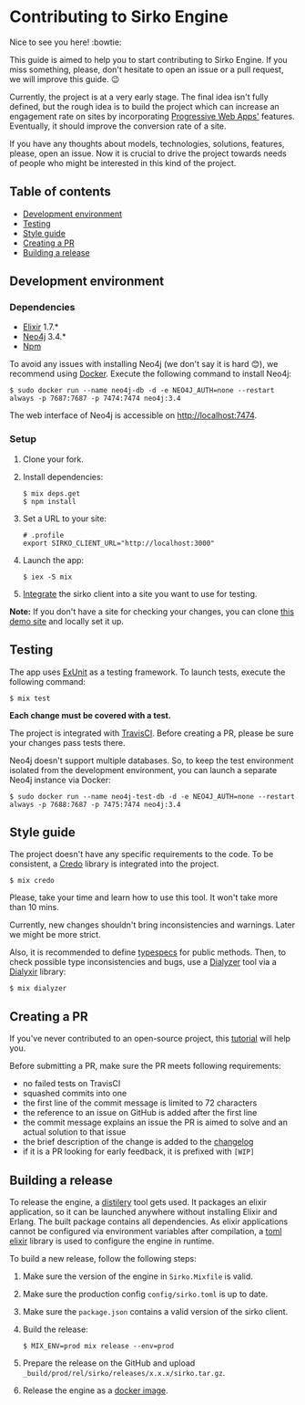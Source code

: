 # Contributing to Sirko Engine

Nice to see you here! :bowtie:

This guide is aimed to help you to start contributing to Sirko Engine. If you miss something, please, don't hesitate to open an issue or a pull request, we will improve this guide. :wink:

Currently, the project is at a very early stage. The final idea isn't fully defined, but the rough idea is to build the project which can increase an engagement rate on sites by incorporating [Progressive Web Apps'](https://developers.google.com/web/progressive-web-apps/) features. Eventually, it should improve the conversion rate of a site.

If you have any thoughts about models, technologies, solutions, features, please, open an issue. Now it is crucial to drive the project towards needs of people who might be interested in this kind of the project.

## Table of contents

- [Development environment](#development-environment)
- [Testing](#testing)
- [Style guide](#style-guide)
- [Creating a PR](#creating-a-pr)
- [Building a release](#building-a-release)

## Development environment

### Dependencies

 - [Elixir](http://elixir-lang.org/install.html) 1.7.*
 - [Neo4j](https://neo4j.com/download/) 3.4.*
 - [Npm](https://npmjs.com)

To avoid any issues with installing Neo4j (we don't say it is hard :blush:), we recommend using [Docker](https://www.docker.com/). Execute the following command to install Neo4j:

```
$ sudo docker run --name neo4j-db -d -e NEO4J_AUTH=none --restart always -p 7687:7687 -p 7474:7474 neo4j:3.4
```

The web interface of Neo4j is accessible on [http://localhost:7474](http://localhost:7474).

### Setup

1. Clone your fork.
2. Install dependencies:

    ```
    $ mix deps.get
    $ npm install
    ```

3. Set a URL to your site:

    ```
    # .profile
    export SIRKO_CLIENT_URL="http://localhost:3000"
    ```

4. Launch the app:

    ```
    $ iex -S mix
    ```

5. [Integrate](https://github.com/sirko-io/engine#client-integration) the sirko client into a site you want to use for testing.

**Note:** If you don't have a site for checking your changes, you can clone [this demo site](https://github.com/sirko-io/demo) and locally set it up.

## Testing

The app uses [ExUnit](https://hexdocs.pm/ex_unit/ExUnit.html) as a testing framework.
To launch tests, execute the following command:

```
$ mix test
```

**Each change must be covered with a test.**

The project is integrated with [TravisCI](https://travis-ci.org). Before creating a PR, please be sure your changes pass tests there.

Neo4j doesn't support multiple databases. So, to keep the test environment isolated from the development environment, you can launch a separate Neo4j instance via Docker:

```
$ sudo docker run --name neo4j-test-db -d -e NEO4J_AUTH=none --restart always -p 7688:7687 -p 7475:7474 neo4j:3.4
```

## Style guide

The project doesn't have any specific requirements to the code. To be consistent, a [Credo](https://github.com/rrrene/credo) library is integrated into the project.

```
$ mix credo
```

Please, take your time and learn how to use this tool. It won't take more than 10 mins.

Currently, new changes shouldn't bring inconsistencies and warnings. Later we might be more strict.

Also, it is recommended to define [typespecs](https://hexdocs.pm/elixir/typespecs.html) for public methods. Then, to check possible type inconsistencies and bugs, use a [Dialyzer](http://erlang.org/doc/man/dialyzer.html) tool via a [Dialyxir](https://github.com/jeremyjh/dialyxir) library:

```
$ mix dialyzer
```

## Creating a PR

If you've never contributed to an open-source project, this [tutorial](https://egghead.io/courses/how-to-contribute-to-an-open-source-project-on-github) will help you.

Before submitting a PR, make sure the PR meets following requirements:

- no failed tests on TravisCI
- squashed commits into one
- the first line of the commit message is limited to 72 characters
- the reference to an issue on GitHub is added after the first line
- the commit message explains an issue the PR is aimed to solve and an actual solution to that issue
- the brief description of the change is added to the [changelog](https://github.com/sirko-io/engine/blob/master/CHANGELOG.md)
- if it is a PR looking for early feedback, it is prefixed with `[WIP]`

## Building a release

To release the engine, a [distilery](https://github.com/bitwalker/distillery) tool gets used. It packages an elixir application, so it can be launched anywhere without installing Elixir and Erlang. The built package contains all dependencies. As elixir applications cannot be configured via environment variables after compilation, a [toml elixir](https://github.com/bitwalker/toml-elixir) library is used to configure the engine in runtime.

To build a new release, follow the following steps:

1. Make sure the version of the engine in `Sirko.Mixfile` is valid.
2. Make sure the production config `config/sirko.toml` is up to date.
3. Make sure the `package.json` contains a valid version of the sirko client.
4. Build the release:

    ```
    $ MIX_ENV=prod mix release --env=prod
    ```

5. Prepare the release on the GitHub and upload `_build/prod/rel/sirko/releases/x.x.x/sirko.tar.gz`.
6. Release the engine as a [docker image](https://github.com/sirko-io/docker).
